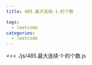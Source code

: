 ```yaml
---
title: 485.最大连续-1-的个数

tags:
  - leetcode
categories:
  - leetcode
---
```


<<< ./js/485.最大连续-1-的个数.js

